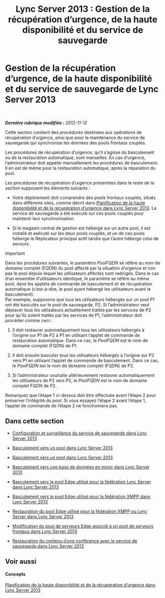 ﻿---
title: 'Lync Server 2013 : Gestion de la récupération d’urgence, de la haute disponibilité et du service de sauvegarde'
TOCTitle: Gestion de la récupération d’urgence, de la haute disponibilité et du service de sauvegarde de Lync Server 2013
ms:assetid: f4cd36fb-ffd6-48fa-b761-e11b3bcff91a
ms:mtpsurl: https://technet.microsoft.com/fr-fr/library/JJ721939(v=OCS.15)
ms:contentKeyID: 49891614
ms.date: 05/20/2016
mtps_version: v=OCS.15
ms.translationtype: HT
---

# Gestion de la récupération d’urgence, de la haute disponibilité et du service de sauvegarde de Lync Server 2013

 

_**Dernière rubrique modifiée :** 2012-11-12_

Cette section contient des procédures destinées aux opérations de récupération d’urgence, ainsi que pour la maintenance du service de sauvegarde qui synchronise les données des pools frontaux couplés.

Les procédures de récupération d’urgence, qu’il s’agisse du basculement ou de la restauration automatique, sont manuelles. En cas d’urgence, l’administrateur doit appeler manuellement les procédures de basculement. Il en est de même pour la restauration automatique, après la réparation du pool.

Les procédures de récupération d’urgence présentées dans le reste de la section supposent les éléments suivants :

  - Votre déploiement doit comprendre des pools frontaux couplés, situés dans différents sites, comme décrit dans [Planification de la haute disponibilité et de la récupération d’urgence dans Lync Server 2013](lync-server-2013-planning-for-high-availability-and-disaster-recovery.md). Le service de sauvegarde a été exécuté sur ces pools couplés pour maintenir leur synchronisation.

  - Si le magasin central de gestion est hébergé sur un autre pool, il est installé et exécuté sur les deux pools couplés, et un de ces pools héberge le Réplicateur principal actif tandis que l’autre héberge celui de secours.

> [!important]  
> Dans les procédures suivantes, le paramètre <em>PoolFQDN</em> se réfère au nom de domaine complet (FQDN) du pool affecté par la situation d’urgence et non pas le pool depuis lequel les utilisateurs affectés sont redirigés. Dans le cas d’un ensemble d’utilisateurs identique, le paramètre se réfère au même pool, dans les applets de commande de basculement et de récupération automatique (c’est-à-dire, le pool ayant hébergé les utilisateurs avant le basculement).<br />
Par exemple, supposons que tous les utilisateurs hébergés sur un pool P1 ont été basculés sur le pool de sauvegarde, P2. Si l’administrateur veut déplacer tous les utilisateurs actuellement traités par les services de P2 pour qu’ils soient traités par les services de P1, l’administrateur doit procéder comme ceci :
> <ol>
> <li><p>Il doit restaurer automatiquement tous les utilisateurs hébergés à l’origine sur P1 de P2 à P1 en utilisant l’applet de commande de restauration automatique. Dans ce cas, le <em>PoolFQDN</em> est le nom de domaine complet (FQDN) de P1.</p></li>
> <li><p>Il doit ensuite basculer tous les utilisateurs hébergés à l’origine sur P2 vers P1 en utilisant l’applet de commande de basculement. Dans ce cas, le <em>PoolFQDN</em> est le nom de domaine complet (FQDN) de P2.</p></li>
> <li><p>Si l’administrateur souhaite ultérieurement restaurer automatiquement les utilisateurs de P2 vers P2, le <em>PoolFQDN</em> est le nom de domaine complet FQDN de P2.</p></li></ol>
> Remarquez que l’étape 1 ci-dessus doit être effectuée avant l’étape 2 pour préserver l’intégrité du pool. Si vous essayez l’étape 2 avant l’étape 1, l’applet de commande de l’étape 2 ne fonctionnera pas.


## Dans cette section

  - [Configuration et surveillance du service de sauvegarde dans Lync Server 2013](lync-server-2013-configuring-and-monitoring-the-backup-service.md)

  - [Basculement vers un pool dans Lync Server 2013](lync-server-2013-failing-over-a-pool.md)

  - [Basculement vers un pool dans Lync Server 2013](lync-server-2013-failing-back-a-pool.md)

  - [Basculement vers une base de données en miroir dans Lync Server 2013](lync-server-2013-failing-over-a-mirrored-database.md)

  - [Basculement vers le pool Edge utilisé pour la fédération Lync Server dans Lync Server 2013](lync-server-2013-failing-over-the-edge-pool-used-for-lync-server-federation.md)

  - [Basculement vers le pool Edge utilisé pour la fédération XMPP dans Lync Server 2013](lync-server-2013-failing-over-the-edge-pool-used-for-xmpp-federation.md)

  - [Restauration du pool Edge utilisé pour la fédération XMPP ou Lync Server dans Lync Server 2013](lync-server-2013-failing-back-the-edge-pool-used-for-lync-server-federation-or-xmpp-federation.md)

  - [Modification du pool de serveurs Edge associé à un pool de serveurs frontaux dans Lync Server 2013](lync-server-2013-changing-the-edge-pool-associated-with-a-front-end-pool.md)

  - [Restauration du contenu d’une conférence avec le service de sauvegarde dans Lync Server 2013](lync-server-2013-restoring-conference-contents-using-the-backup-service.md)

## Voir aussi

#### Concepts

[Planification de la haute disponibilité et de la récupération d’urgence dans Lync Server 2013](lync-server-2013-planning-for-high-availability-and-disaster-recovery.md)

